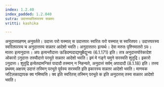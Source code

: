 ```yaml
---
index: 1.2.40
index_padded: 1.2.040
sutra: उदात्तस्वरितपरस्य सन्नतरः
vritti: kashika

---
```

अनुदात्तग्रहणम् अनुवर्तते। उदात्तः परो यस्मात् स उदात्तपरः स्वरितः परो यस्मात् स स्वरितपरः। उदात्तपरस्य स्वरितपरस्य च अनुदात्तस्य सन्नतर आदेशो भवति। अनुदात्ततरः इत्यर्थः। देवा मरुतः पृश्निमातरो ऽपः। मातरः इत्यनुदात्तः। अपः इत्यन्तौदात्तः ऊडिदम्पदाद्यप्पुम्रैद्युभ्यः (6.1.171) इति। तत्र अनुदात्तयोरेकादेश ओकारो ऽनुदात्तः तस्यौदात्ते परभूते सन्नतर आदेशो भवति। इमं मे गङ्गे यमुने सरस्वति शुतुद्रि। इकारो ऽनुदात्तः। शुतुद्रि इत्येतदामन्त्रितं पादादौ तस्मान् न निहन्यते, अनुदात्तं सर्वम् अपादादौ (8.1.18) इति। तस्य प्रथमम् अक्षरम् उदात्तं तस्मिन् परभूते पूर्वस्य सरस्वति इति इकारस्य सन्नतर आदेशो भवति। माणवक जटिलकाद्यापक क्व गमिष्यसि। क्व इति स्वरितस् तस्मिन् परभूते क इति अनुदत्तस् तस्य सन्नतर आदेशो भवति।